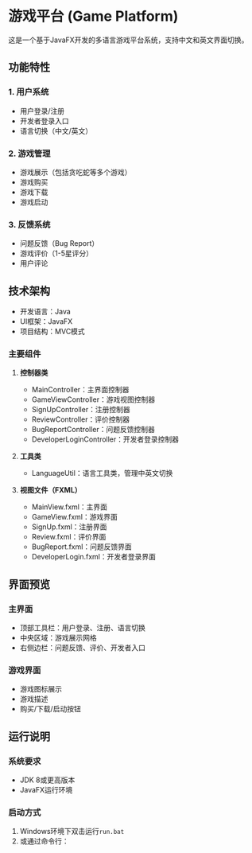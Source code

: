 # 游戏平台 (Game Platform)

这是一个基于JavaFX开发的多语言游戏平台系统，支持中文和英文界面切换。

## 功能特性

### 1. 用户系统
- 用户登录/注册
- 开发者登录入口
- 语言切换（中文/英文）

### 2. 游戏管理
- 游戏展示（包括贪吃蛇等多个游戏）
- 游戏购买
- 游戏下载
- 游戏启动

### 3. 反馈系统
- 问题反馈（Bug Report）
- 游戏评价（1-5星评分）
- 用户评论

## 技术架构

- 开发语言：Java
- UI框架：JavaFX
- 项目结构：MVC模式

### 主要组件

1. **控制器类**
   - MainController：主界面控制器
   - GameViewController：游戏视图控制器
   - SignUpController：注册控制器
   - ReviewController：评价控制器
   - BugReportController：问题反馈控制器
   - DeveloperLoginController：开发者登录控制器

2. **工具类**
   - LanguageUtil：语言工具类，管理中英文切换

3. **视图文件（FXML）**
   - MainView.fxml：主界面
   - GameView.fxml：游戏界面
   - SignUp.fxml：注册界面
   - Review.fxml：评价界面
   - BugReport.fxml：问题反馈界面
   - DeveloperLogin.fxml：开发者登录界面

## 界面预览

### 主界面
- 顶部工具栏：用户登录、注册、语言切换
- 中央区域：游戏展示网格
- 右侧边栏：问题反馈、评价、开发者入口

### 游戏界面
- 游戏图标展示
- 游戏描述
- 购买/下载/启动按钮

## 运行说明

### 系统要求
- JDK 8或更高版本
- JavaFX运行环境

### 启动方式
1. Windows环境下双击运行`run.bat`
2. 或通过命令行：
